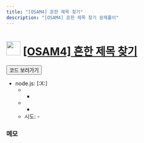 ```yaml
---
title: "[OSAM4] 흔한 제목 찾기"
description: "[OSAM4] 흔한 제목 찾기 문제풀이"
---
```

<h1><img src="https://doky.space/assets/icpclev/u0.svg" height="37px"> <a href="http://icpc.me/OSAM4">[OSAM4] 흔한 제목 찾기</a></h1>

<a href="https://github.com/DokySp/acmicpc-practice/tree/master/OSAM4"><button class="btn btn-info">코드 보러가기</button></a>

- node.js: [:X:]
  - -
  - -
  - 시도: -


### 메모
